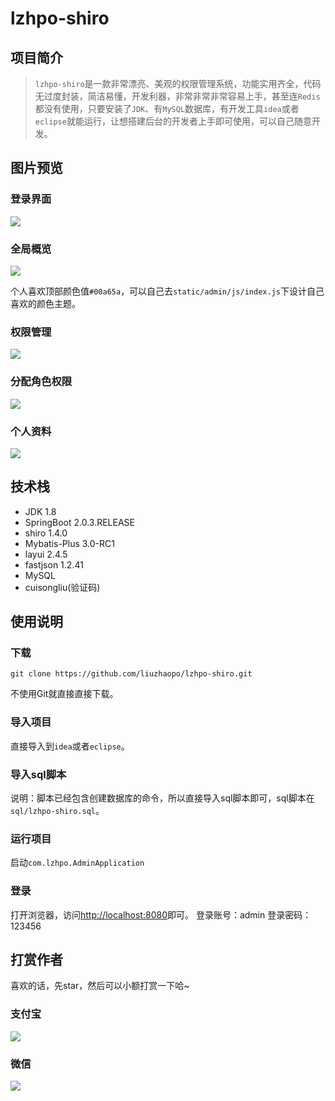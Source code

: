 # lzhpo-shiro

## 项目简介

>   `lzhpo-shiro`是一款非常漂亮、美观的权限管理系统，功能实用齐全，代码无过度封装，简洁易懂，开发利器，非常非常非常容易上手，甚至连`Redis`都没有使用，只要安装了`JDK`、有`MySQL`数据库，有开发工具`idea`或者`eclipse`就能运行，让想搭建后台的开发者上手即可使用，可以自己随意开发。

## 图片预览

### 登录界面

![](http://cdn.liuzhaopo.top/lzhpo-shiro-login.png)

### 全局概览

![](http://cdn.liuzhaopo.top/lzhpo-shiro-%E6%9B%B4%E6%8D%A2%E7%9A%AE%E8%82%A4.png)

个人喜欢顶部颜色值`#00a65a`，可以自己去`static/admin/js/index.js`下设计自己喜欢的颜色主题。

### 权限管理

![](http://cdn.liuzhaopo.top/lzhpo-shiro-%E6%9D%83%E9%99%90%E7%AE%A1%E7%90%86.png)

### 分配角色权限

![](http://cdn.liuzhaopo.top/lzhpo-shiro-%E5%88%86%E9%85%8D%E8%A7%92%E8%89%B2%E6%9D%83%E9%99%902.png)

### 个人资料

![](http://cdn.liuzhaopo.top/lzhpo-shiro-%E4%B8%AA%E4%BA%BA%E8%B5%84%E6%96%99.png)

## 技术栈

-   JDK 1.8
-   SpringBoot 2.0.3.RELEASE
-   shiro 1.4.0
-   Mybatis-Plus 3.0-RC1
-   layui 2.4.5
-   fastjson 1.2.41
-   MySQL
-   cuisongliu(验证码)

## 使用说明

### 下载

```
git clone https://github.com/liuzhaopo/lzhpo-shiro.git
```

不使用Git就直接直接下载。

### 导入项目

直接导入到`idea`或者`eclipse`。

### 导入sql脚本

说明：脚本已经包含创建数据库的命令，所以直接导入sql脚本即可，sql脚本在`sql/lzhpo-shiro.sql`。

### 运行项目

启动`com.lzhpo.AdminApplication`

### 登录

打开浏览器，访问[http://localhost:8080](http://localhost:8080)即可。
登录账号：admin
登录密码：123456

## 打赏作者

喜欢的话，先star，然后可以小额打赏一下哈~

### 支付宝

![](http://cdn.liuzhaopo.top/%E6%94%AF%E4%BB%98%E5%AE%9D.png)

### 微信

![](http://cdn.liuzhaopo.top/%E5%BE%AE%E4%BF%A1.png)
